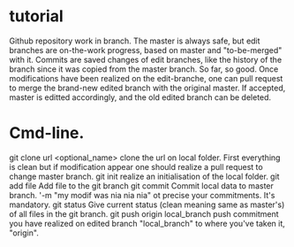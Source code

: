 # tutorial
Github repository work in branch. The master is always safe, but edit branches are on-the-work progress, based on master and "to-be-merged" with it.
Commits are saved changes of edit branches, like the history of the branch since it was copied from the master branch. 
So far, so good.
Once modifications have been realized on the edit-branche, one can pull request to merge the brand-new edited branch with the original master. 
If accepted, master is editted accordingly, and the old edited branch can be deleted. 

# Cmd-line. 
git clone url <optional_name>			clone the url on local folder. First everything is clean
						but if modification appear one should realize a pull 
						request to change master branch. 
git init 					realize an initialisation of the local folder. 
git add file					Add file to the git branch
git commit  					Commit local data to master branch. '-m "my modif was nia
						nia nia" ot precise your commitments. It's mandatory. 
git status 					Give current status (clean meaning same as master's) of 
						all files in the git branch. 
git push origin local_branch			push commitment you have realized on edited branch 
						"local_branch" to where you've taken it, "origin".

